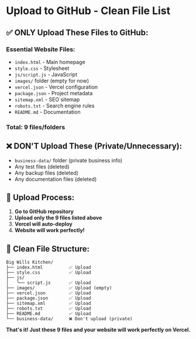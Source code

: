 # Upload to GitHub - Clean File List

## ✅ **ONLY Upload These Files to GitHub:**

### **Essential Website Files:**
- `index.html` - Main homepage
- `style.css` - Stylesheet
- `js/script.js` - JavaScript
- `images/` folder (empty for now)
- `vercel.json` - Vercel configuration
- `package.json` - Project metadata
- `sitemap.xml` - SEO sitemap
- `robots.txt` - Search engine rules
- `README.md` - Documentation

### **Total: 9 files/folders**

## ❌ **DON'T Upload These (Private/Unnecessary):**
- `business-data/` folder (private business info)
- Any test files (deleted)
- Any backup files (deleted)
- Any documentation files (deleted)

## 🚀 **Upload Process:**

1. **Go to GitHub repository**
2. **Upload only the 9 files listed above**
3. **Vercel will auto-deploy**
4. **Website will work perfectly!**

## 📁 **Clean File Structure:**
```
Big Wills Kitchen/
├── index.html          ✅ Upload
├── style.css           ✅ Upload
├── js/
│   └── script.js       ✅ Upload
├── images/             ✅ Upload (empty)
├── vercel.json         ✅ Upload
├── package.json        ✅ Upload
├── sitemap.xml         ✅ Upload
├── robots.txt          ✅ Upload
├── README.md           ✅ Upload
└── business-data/      ❌ Don't upload (private)
```

**That's it! Just these 9 files and your website will work perfectly on Vercel.**
